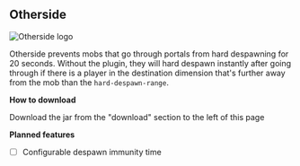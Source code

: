 ## Otherside
![Otherside logo](https://bitbucket-assetroot.s3.amazonaws.com/c/photos/2023/Jan/22/2095292685-0-otherside-logo_avatar.png)

Otherside prevents mobs that go through portals from hard despawning for 20 seconds. Without the plugin, they will hard despawn instantly after going through if there is a player in the destination dimension that's further away from the mob than the `hard-despawn-range`.

**How to download**

Download the jar from the "download" section to the left of this page

**Planned features**

- [ ] Configurable despawn immunity time
